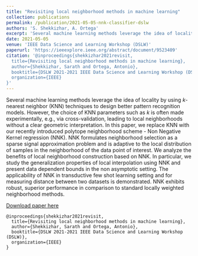 ```yaml
---
title: "Revisiting local neighborhood methods in machine learning"
collection: publications
permalink: /publication/2021-05-05-nnk-classifier-dslw
authors: 'S. Shekkizhar, A. Ortega'
excerpt: 'Several machine learning methods leverage the idea of locality by using $k$-nearest neighbor (KNN) techniques to design better pattern recognition models.  However, the choice of KNN parameters such as $k$ is often  made experimentally, e.g., via cross-validation, leading to local neighborhoods without a clear geometric interpretation.'
date: 2021-05-05
venue: 'IEEE Data Science and Learning Workshop (DSLW)'
paperurl: 'https://ieeexplore.ieee.org/abstract/document/9523409'
citation: '@inproceedings{shekkizhar2021revisit,
  title={Revisiting local neighborhood methods in machine learning},
  author={Shekkizhar, Sarath and Ortega, Antonio},
  booktitle={DSLW 2021-2021 IEEE Data Science and Learning Workshop (DSLW)},
  organization={IEEE}
}'
---
```

Several machine learning methods leverage the idea of locality by using $k$-nearest neighbor (KNN) techniques to design better pattern recognition models.  However, the choice of KNN parameters such as $k$ is often  made experimentally, e.g., via cross-validation, leading to local neighborhoods without a clear geometric interpretation. In this paper, we replace KNN with our recently introduced polytope neighborhood scheme - Non Negative Kernel regression (NNK). NNK formulates neighborhood selection as a sparse signal approximation problem and is adaptive to the local distribution of samples in the neighborhood of the data point of interest. We analyze the benefits of local neighborhood construction based on NNK. In particular, we study the generalization properties of local interpolation using NNK and present data dependent bounds in the non asymptotic setting. The applicability of NNK in transductive few shot learning setting and for measuring distance between two datasets is demonstrated. NNK exhibits robust, superior performance in comparison to standard locally weighted neighborhood methods. 

[Download paper here](https://ieeexplore.ieee.org/abstract/document/9523409)

```
@inproceedings{shekkizhar2021revisit,
  title={Revisiting local neighborhood methods in machine learning},
  author={Shekkizhar, Sarath and Ortega, Antonio},
  booktitle={DSLW 2021-2021 IEEE Data Science and Learning Workshop (DSLW)},
  organization={IEEE}
}
```